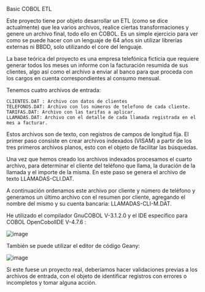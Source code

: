 Basic COBOL ETL 

Este proyecto tiene por objeto desarrollar un ETL (como se dice actualmente) que lea varios archivos, realice ciertas transformaciones y genere un archivo final, todo ello en COBOL.
Es un simple ejercicio para ver como se puede hacer con un lenguaje de  64 años sin utilizar librerías externas ni BBDD, solo utilizando el core del lenguaje.

La base teórica del proyecto es una empresa telefónica ficticia que requiere generar todos los meses un informe con la facturación resumida de sus clientes, algo así como el archivo a enviar al banco para que proceda con los cargos en cuenta correspondientes al consumo mensual.

Tenemos cuatro archivos de entrada:

    CLIENTES.DAT : Archivo con datos de clientes
    TELEFONOS.DAT: Archivo con los números de telefono de cada cliente.
    TARIFAS.DAT: Archivo con las tarifas a aplicar.
    LLAMADAS.DAT: Archivo con el detalle de cada llamada registrada en el mes a facturar.

Estos archivos son de texto, con registros de campos de longitud fija.
El primer paso consiste en crear archivos indexados (VISAM) a partir de los tres primeros archivos planos, esto con el objeto de facilitar las búsquedas.

Una vez que hemos creado los archivos indexados procesamos el cuarto archivo, para determinar el cliente del teléfono que llama, la duración de la llamada y el importe de la misma. En este paso se genera el archivo de texto LLAMADAS-CLI.DAT.

A continuación ordenamos este archivo por cliente y número de teléfono y generamos un último archivo con el resumen por cliente, agregando el nombre del mismo y su cuenta bancaria: LLAMADAS-CLI-M.DAT.

He utilizado el compilador GnuCOBOL V-3.1.2.0 y el IDE específico para COBOL OpenCobolIDE V-4.7.6 :

![image](https://github.com/jlanzosg/COBOL-ETL/assets/170817631/41d79ffa-c204-485a-b128-f3888bef5a40)

También se puede utilizar el editor de código Geany:

![image](https://github.com/jlanzosg/COBOL-ETL/assets/170817631/839ba517-c195-4619-b3ec-1fca8f371996)

Si este fuese un proyecto real, deberíamos hacer validaciones previas a los archivos de entrada, con el objeto de identificar registros con errores o incompletos y tomar alguna acción.




